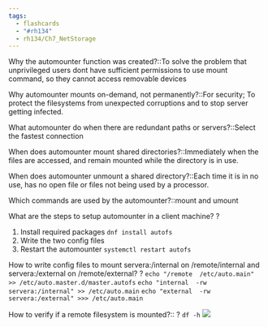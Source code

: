 ```yaml
---
tags:
  - flashcards
  - "#rh134"
  - rh134/Ch7_NetStorage
---
```

Why the automounter function was created?::To solve the problem that unprivileged users dont have sufficient permissions to use mount command, so they cannot access removable devices

Why automounter mounts on-demand, not permanently?::For security; To protect the filesystems from unexpected corruptions and to stop server getting infected.

What automounter do when there are redundant paths or servers?::Select the fastest connection

When does automounter mount shared directories?::Immediately when the files are accessed, and remain mounted while the directory is in use.

When does automounter unmount a shared directory?::Each time it is in no use, has no open file or files not being used by a processor.

Which commands are used by the automounter?::mount and umount

What are the steps to setup automounter in a client machine?
?
1. Install required packages `dnf install autofs`
2. Write the two config files
3. Restart the automounter `systemctl restart autofs`

How to write config files to mount servera:/internal on /remote/internal and servera:/external on /remote/external?
?
`echo "/remote  /etc/auto.main" >> /etc/auto.master.d/master.autofs`
`echo "internal  -rw   servera:/internal" >> /etc/auto.main`
`echo "external  -rw  servera:/external" >>> /etc/auto.main`

How to verify if a remote filesystem is mounted?::
?
`df -h`
![](https://i.imgur.com/ao6txri.png)
